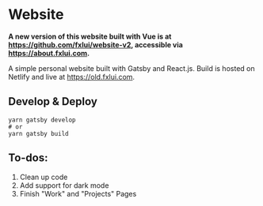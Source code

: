# Website

**A new version of this website built with Vue is at https://github.com/fxlui/website-v2, accessible via https://about.fxlui.com.**

A simple personal website built with Gatsby and React.js. Build is hosted on Netlify and live at https://old.fxlui.com.

## Develop & Deploy

    yarn gatsby develop
    # or
    yarn gatsby build

## To-dos:

1. Clean up code
2. Add support for dark mode
3. Finish "Work" and "Projects" Pages
